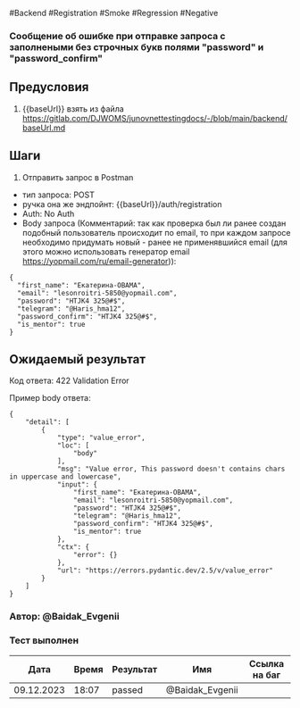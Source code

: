 #Backend #Registration #Smoke #Regression #Negative

### Сообщение об ошибке при отправке запроса с заполнеными без строчных букв полями "password" и "password_confirm"


## Предусловия

1. {{baseUrl}} взять из файла https://gitlab.com/DJWOMS/junovnettestingdocs/-/blob/main/backend/baseUrl.md

## Шаги

1. Отправить запрос в Postman
- тип запроса: POST
- ручка она же эндпойнт: {{baseUrl}}/auth/registration
- Auth: No Auth
- Body запроса (Комментарий: так как проверка был ли ранее создан подобный пользователь происходит по email, то при каждом запросе необходимо придумать новый - ранее не применявшийся email (для этого можно использовать генератор email https://yopmail.com/ru/email-generator)): 
```
{
  "first_name": "Екатерина-OBAMA",
  "email": "lesonroitri-5850@yopmail.com",
  "password": "HTJK4 325@#$",
  "telegram": "@Haris_hma12",
  "password_confirm": "HTJK4 325@#$",
  "is_mentor": true
}
```

## Ожидаемый результат

Код ответа: 422 Validation Error

Пример body ответа:
```
{
    "detail": [
        {
            "type": "value_error",
            "loc": [
                "body"
            ],
            "msg": "Value error, This password doesn't contains chars in uppercase and lowercase",
            "input": {
                "first_name": "Екатерина-OBAMA",
                "email": "lesonroitri-5850@yopmail.com",
                "password": "HTJK4 325@#$",
                "telegram": "@Haris_hma12",
                "password_confirm": "HTJK4 325@#$",
                "is_mentor": true
            },
            "ctx": {
                "error": {}
            },
            "url": "https://errors.pydantic.dev/2.5/v/value_error"
        }
    ]
}
```

### Автор: @Baidak_Evgenii

### Тест выполнен
|     Дата    | Время | Результат   |   Имя  | Cсылка на баг  |
|     ---     |  ---  |    ---      |   ---  |      ---       |
|  09.12.2023 | 18:07 |  passed   | @Baidak_Evgenii |         |
